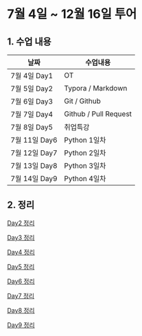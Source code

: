 # 7월 4일 ~ 12월 16일 투어



## 1. 수업 내용



| 날짜          | 수업내용              |
| ------------- | --------------------- |
| 7월 4일 Day1  | OT                    |
| 7월 5일 Day2  | Typora / Markdown     |
| 7월 6일 Day3  | Git / Github          |
| 7월 7일 Day4  | Github / Pull Request |
| 7월 8일 Day5  | 취업특강              |
| 7월 11일 Day6 | Python 1일차          |
| 7월 12일 Day7 | Python 2일차          |
| 7월 13일 Day8 | Python 3일차          |
| 7월 14일 Day9 | Python 4일차          |



## 2. 정리

[Day2 정리](https://github.com/koo1996/TIL/blob/master/markdown/Markdown_day1.md)

[Day3 정리](https://github.com/koo1996/TIL/blob/master/markdown/Markdown_day2.md)

[Day4 정리](markdown/Markdown_day3.md)

[Day5 정리](markdown/Markdown_day4.md)

[Day6 정리](markdown/Markdown_day5.md)

[Day7 정리](markdown/Markdown_day6.md)

[Day8 정리](markdown/Markdown_day7.md)

[Day9 정리](markdown/Markdown_day8.md)









